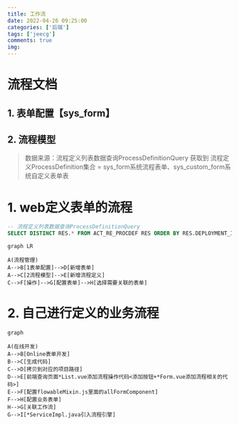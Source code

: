 ```yaml
---
title: 工作流
date: 2022-04-26 09:25:00
categories: ['后端']
tags: ['jeecg']
comments: true
img: 
---
```


# 流程文档

## 1.  表单配置【sys_form】

## 2. 流程模型

> 数据来源：流程定义列表数据查询ProcessDefinitionQuery 获取到 流程定义ProcessDefinition集合 = sys_form系统流程表单、sys_custom_form系统自定义表单表
>
> 
# 1. web定义表单的流程
```sql
-- 流程定义列表数据查询ProcessDefinitionQuery 
SELECT DISTINCT RES.* FROM ACT_RE_PROCDEF RES ORDER BY RES.DEPLOYMENT_ID_ DESC LIMIT 15 OFFSET 0
```

```mermaid
graph LR

A(流程管理)
A-->B[1表单配置]-->D[新增表单]
A-->C[2流程模型]-->E[新增流程定义]
C-->F[操作]-->G[配置表单]-->H[选择需要关联的表单]
```

# 2. 自己进行定义的业务流程

```mermaid
graph

A(在线开发)
A-->B[Online表单开发]
B-->C[生成代码]
C-->D[拷贝到对应的项目路径]
D-->E[前端查询页面*List.vue添加流程操作代码<添加按钮+*Form.vue添加流程相关的代码>]
E-->F[配置flowableMixin.js里面的allFormComponent]
F-->H[配置业务表单]
H-->G[关联工作流]
G-->I[*ServiceImpl.java引入流程引擎]
```
